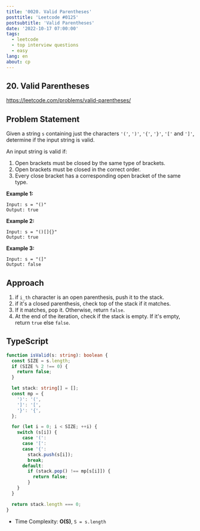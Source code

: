 ```yaml
---
title: '0020. Valid Parentheses'
posttitle: 'Leetcode #0125'
postsubtitle: 'Valid Parentheses'
date: '2022-10-17 07:00:00'
tags:
  - leetcode
  - top interview questions
  - easy
lang: en
about: cp
---
```


## 20. Valid Parentheses

https://leetcode.com/problems/valid-parentheses/

## Problem Statement

Given a string `s` containing just the characters `'('`, `')'`, `'{'`, `'}'`, `'['` and `']'`, determine if the input string is valid.

An input string is valid if:

1. Open brackets must be closed by the same type of brackets.
2. Open brackets must be closed in the correct order.
3. Every close bracket has a corresponding open bracket of the same type.

**Example 1:**

```text
Input: s = "()"
Output: true
```

**Example 2:**

```text
Input: s = "()[]{}"
Output: true
```

**Example 3:**

```text
Input: s = "(]"
Output: false
```

## Approach

1. if `i_th` character is an open parenthesis, push it to the stack.
2. if it's a closed parenthesis, check top of the stack if it matches.
3. If it matches, pop it. Otherwise, return `false`.
4. At the end of the iteration, check if the stack is empty. If it's empty, return `true` else `false`.

## TypeScript

```ts
function isValid(s: string): boolean {
  const SIZE = s.length;
  if (SIZE % 2 !== 0) {
    return false;
  }

  let stack: string[] = [];
  const mp = {
    ')': '(',
    ']': '[',
    '}': '{',
  };

  for (let i = 0; i < SIZE; ++i) {
    switch (s[i]) {
      case '(':
      case '[':
      case '{':
        stack.push(s[i]);
        break;
      default:
        if (stack.pop() !== mp[s[i]]) {
          return false;
        }
    }
  }

  return stack.length === 0;
}
```

- Time Complexity: **O(S)**, `S = s.length`
